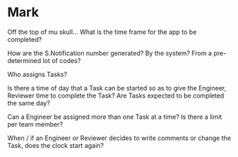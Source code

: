 # Mark 

Off the top of mu skull...
What is the time frame for the app to be completed?

How are the S.Notification number generated?
By the system? From a pre-determined lot of codes?

Who assigns Tasks?

Is there a time of day that a Task can be started so as to give the Engineer, Reviewer time to complete the Task? Are Tasks expected to be completed the same day?

Can a Engineer be assigned more than one Task at a time? Is there a limit per team member?

When / if an Engineer or Reviewer decides to write comments or change the Task, does the clock start again?
